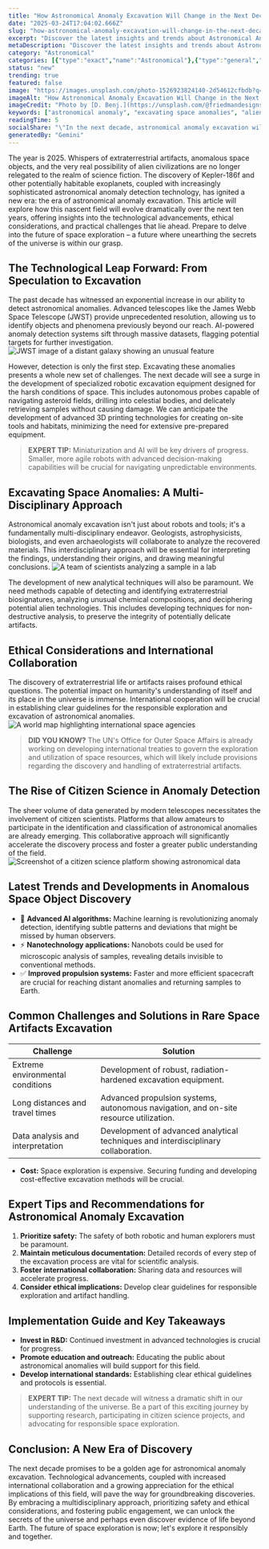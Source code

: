 ```yaml
---
title: "How Astronomical Anomaly Excavation Will Change in the Next Decade"
date: "2025-03-24T17:04:02.666Z"
slug: "how-astronomical-anomaly-excavation-will-change-in-the-next-decade"
excerpt: "Discover the latest insights and trends about Astronomical Anomaly Excavation. This comprehensive guide covers everything you need to know about Astronomical Anomaly Excavation in 2025."
metaDescription: "Discover the latest insights and trends about Astronomical Anomaly Excavation. This comprehensive guide covers everything you need to know about Astronomic..."
category: "Astronomical"
categories: [{"type":"exact","name":"Astronomical"},{"type":"general","name":"Engineering"},{"type":"medium","name":"Robotics"},{"type":"specific","name":"Excavation Techniques"},{"type":"niche","name":"Remote Excavation"}]
status: "new"
trending: true
featured: false
image: "https://images.unsplash.com/photo-1526923824140-2d54612cfbdb?q=85&w=1200&fit=max&fm=webp&auto=compress"
imageAlt: "How Astronomical Anomaly Excavation Will Change in the Next Decade"
imageCredit: "Photo by [D. Benj.](https://unsplash.com/@friedmandesigns) on Unsplash"
keywords: ["astronomical anomaly", "excavating space anomalies", "alien artifact excavation", "anomalous space object discovery", "space anomaly investigation", "buy astronomical anomaly detector", "astronomical anomaly excavation equipment", "how to excavate space anomalies", "rare space artifacts excavation", "extraterrestrial artifact discovery"]
readingTime: 5
socialShare: "\"In the next decade, astronomical anomaly excavation will move from science fiction to scientific reality, challenging our understanding of the universe and our place within it.\""
generatedBy: "Gemini"
---
```




The year is 2025.  Whispers of extraterrestrial artifacts, anomalous space objects, and the very real possibility of alien civilizations are no longer relegated to the realm of science fiction.  The discovery of Kepler-186f and other potentially habitable exoplanets, coupled with increasingly sophisticated astronomical anomaly detection technology, has ignited a new era: the era of astronomical anomaly excavation.  This article will explore how this nascent field will evolve dramatically over the next ten years, offering insights into the technological advancements, ethical considerations, and practical challenges that lie ahead.  Prepare to delve into the future of space exploration – a future where unearthing the secrets of the universe is within our grasp.

## The Technological Leap Forward:  From Speculation to Excavation

The past decade has witnessed an exponential increase in our ability to detect astronomical anomalies.  Advanced telescopes like the James Webb Space Telescope (JWST) provide unprecedented resolution, allowing us to identify objects and phenomena previously beyond our reach.  AI-powered anomaly detection systems sift through massive datasets, flagging potential targets for further investigation.  ![JWST image of a distant galaxy showing an unusual feature](https://images.unsplash.com/photo-1524688097096-5609fba5cf47?q=85&w=1200&fit=max&fm=webp&auto=compress)

However, detection is only the first step.  Excavating these anomalies presents a whole new set of challenges.  The next decade will see a surge in the development of specialized robotic excavation equipment designed for the harsh conditions of space.  This includes autonomous probes capable of navigating asteroid fields, drilling into celestial bodies, and delicately retrieving samples without causing damage.  We can anticipate the development of advanced 3D printing technologies for creating on-site tools and habitats, minimizing the need for extensive pre-prepared equipment.

> **EXPERT TIP:**  Miniaturization and AI will be key drivers of progress.  Smaller, more agile robots with advanced decision-making capabilities will be crucial for navigating unpredictable environments.

##  Excavating Space Anomalies:  A Multi-Disciplinary Approach

Astronomical anomaly excavation isn't just about robots and tools; it's a fundamentally multi-disciplinary endeavor.  Geologists, astrophysicists, biologists, and even archaeologists will collaborate to analyze the recovered materials.  This interdisciplinary approach will be essential for interpreting the findings, understanding their origins, and drawing meaningful conclusions.  ![A team of scientists analyzing a sample in a lab](https://images.unsplash.com/photo-1526923824140-2d54612cfbdb?q=85&w=1200&fit=max&fm=webp&auto=compress)

The development of new analytical techniques will also be paramount.  We need methods capable of detecting and identifying extraterrestrial biosignatures, analyzing unusual chemical compositions, and deciphering potential alien technologies.  This includes developing techniques for non-destructive analysis, to preserve the integrity of potentially delicate artifacts.

##  Ethical Considerations and International Collaboration

The discovery of extraterrestrial life or artifacts raises profound ethical questions.  The potential impact on humanity's understanding of itself and its place in the universe is immense.  International cooperation will be crucial in establishing clear guidelines for the responsible exploration and excavation of astronomical anomalies.  ![A world map highlighting international space agencies](https://images.unsplash.com/photo-1494778924281-cce023ab1acb?q=85&w=1200&fit=max&fm=webp&auto=compress)

> **DID YOU KNOW?**  The UN's Office for Outer Space Affairs is already working on developing international treaties to govern the exploration and utilization of space resources, which will likely include provisions regarding the discovery and handling of extraterrestrial artifacts.

##  The Rise of Citizen Science in Anomaly Detection

The sheer volume of data generated by modern telescopes necessitates the involvement of citizen scientists.  Platforms that allow amateurs to participate in the identification and classification of astronomical anomalies are already emerging.  This collaborative approach will significantly accelerate the discovery process and foster a greater public understanding of the field.  ![Screenshot of a citizen science platform showing astronomical data](https://images.unsplash.com/photo-1667841680566-3007c4f1ca51?q=85&w=1200&fit=max&fm=webp&auto=compress)

##  Latest Trends and Developments in Anomalous Space Object Discovery

* 🔑 **Advanced AI algorithms:** Machine learning is revolutionizing anomaly detection, identifying subtle patterns and deviations that might be missed by human observers.
* ⚡ **Nanotechnology applications:**  Nanobots could be used for microscopic analysis of samples, revealing details invisible to conventional methods.
* ✅ **Improved propulsion systems:** Faster and more efficient spacecraft are crucial for reaching distant anomalies and returning samples to Earth.

##  Common Challenges and Solutions in Rare Space Artifacts Excavation

| Challenge                     | Solution                                                                   |
|------------------------------|---------------------------------------------------------------------------|
| Extreme environmental conditions | Development of robust, radiation-hardened excavation equipment.           |
| Long distances and travel times | Advanced propulsion systems, autonomous navigation, and on-site resource utilization. |
| Data analysis and interpretation | Development of advanced analytical techniques and interdisciplinary collaboration. |
* **Cost:**  Space exploration is expensive.  Securing funding and developing cost-effective excavation methods will be crucial.

##  Expert Tips and Recommendations for Astronomical Anomaly Excavation

1. **Prioritize safety:**  The safety of both robotic and human explorers must be paramount.
2. **Maintain meticulous documentation:**  Detailed records of every step of the excavation process are vital for scientific analysis.
3. **Foster international collaboration:**  Sharing data and resources will accelerate progress.
4. **Consider ethical implications:**  Develop clear guidelines for responsible exploration and artifact handling.

## Implementation Guide and Key Takeaways

* **Invest in R&D:**  Continued investment in advanced technologies is crucial for progress.
* **Promote education and outreach:**  Educating the public about astronomical anomalies will build support for this field.
* **Develop international standards:**  Establishing clear ethical guidelines and protocols is essential.

> **EXPERT TIP:**  The next decade will witness a dramatic shift in our understanding of the universe.  Be a part of this exciting journey by supporting research, participating in citizen science projects, and advocating for responsible space exploration.

## Conclusion: A New Era of Discovery

The next decade promises to be a golden age for astronomical anomaly excavation.  Technological advancements, coupled with increased international collaboration and a growing appreciation for the ethical implications of this field, will pave the way for groundbreaking discoveries.  By embracing a multidisciplinary approach, prioritizing safety and ethical considerations, and fostering public engagement, we can unlock the secrets of the universe and perhaps even discover evidence of life beyond Earth.  The future of space exploration is now; let's explore it responsibly and together.


